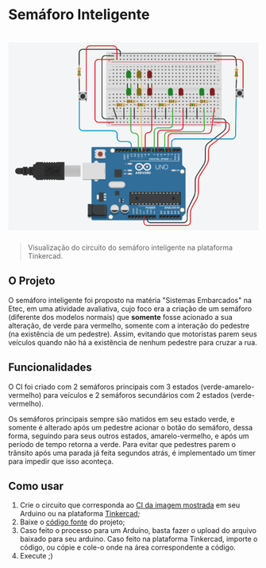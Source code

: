 # Semáforo Inteligente

<h1 align="center">
    <img src="./circuito-semaforo.png" />
</h1>

>Visualização do círcuito do semáforo inteligente na plataforma Tinkercad.

## O Projeto

O semáforo inteligente foi proposto na matéria "Sistemas Embarcados" na Etec, em uma atividade avaliativa, cujo foco era a criação de um semáforo (diferente dos modelos normais) que **somente** fosse acionado a sua alteração, de verde para vermelho, somente com a interação do pedestre (na existência de um pedestre). Assim, evitando que motoristas parem seus veículos quando não há a existência de nenhum pedestre para cruzar a rua.

## Funcionalidades

O CI foi criado com 2 semáforos principais com 3 estados (verde-amarelo-vermelho) para veículos e 2 semáforos secundários com 2 estados (verde-vermelho). 

Os semáforos principais sempre são matidos em seu estado verde, e somente é alterado após um pedestre acionar o botão do semáforo, dessa forma, seguindo para seus outros estados, amarelo-vermelho, e após um período de tempo retorna a verde. Para evitar que pedestres parem o trânsito após uma parada já feita segundos atrás, é implementado um timer para impedir que isso aconteça.

## Como usar

1. Crie o circuito que corresponda ao [CI da imagem mostrada](./semaforo_inteligente.png) em seu Arduino ou na plataforma [Tinkercad](https://www.tinkercad.com/);
2. Baixe o [código fonte](./semaforo_inteligente.ino) do projeto;
3. Caso feito o processo para um Arduíno, basta fazer o upload do arquivo baixado para seu arduino. Caso feito na plataforma Tinkercad, importe o código, ou cópie e cole-o onde na área correspondente a código.
4. Execute ;)
